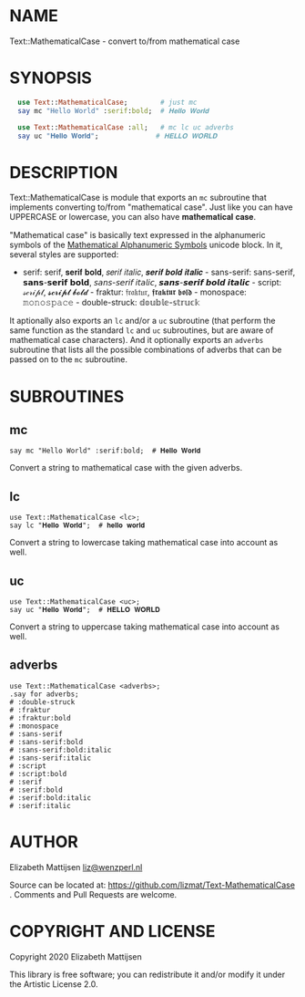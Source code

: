 NAME
====

Text::MathematicalCase - convert to/from mathematical case

SYNOPSIS
========

```raku
  use Text::MathematicalCase;        # just mc
  say mc "Hello World" :serif:bold;  # 𝐇𝐞𝐥𝐥𝐨 𝐖𝐨𝐫𝐥𝐝

  use Text::MathematicalCase :all;   # mc lc uc adverbs
  say uc "𝐇𝐞𝐥𝐥𝐨 𝐖𝐨𝐫𝐥𝐝";              # 𝐇𝐄𝐋𝐋𝐎 𝐖𝐎𝐑𝐋𝐃
```

DESCRIPTION
===========

Text::MathematicalCase is module that exports an `mc` subroutine that implements converting to/from "mathematical case". Just like you can have UPPERCASE or lowercase, you can also have 𝐦𝐚𝐭𝐡𝐞𝐦𝐚𝐭𝐢𝐜𝐚𝐥 𝐜𝐚𝐬𝐞.

"Mathematical case" is basically text expressed in the alphanumeric symbols of the [Mathematical Alphanumeric Symbols](https://en.wikipedia.org/wiki/Mathematical_Alphanumeric_Symbols) unicode block. In it, several styles are supported:

- serif: serif, 𝐬𝐞𝐫𝐢𝐟 𝐛𝐨𝐥𝐝, 𝑠𝑒𝑟𝑖𝑓 𝑖𝑡𝑎𝑙𝑖𝑐, 𝒔𝒆𝒓𝒊𝒇 𝒃𝒐𝒍𝒅 𝒊𝒕𝒂𝒍𝒊𝒄 - sans-serif: 𝗌𝖺𝗇𝗌-𝗌𝖾𝗋𝗂𝖿, 𝘀𝗮𝗻𝘀-𝘀𝗲𝗿𝗶𝗳 𝗯𝗼𝗹𝗱, 𝘴𝘢𝘯𝘴-𝘴𝘦𝘳𝘪𝘧 𝘪𝘵𝘢𝘭𝘪𝘤, 𝙨𝙖𝙣𝙨-𝙨𝙚𝙧𝙞𝙛 𝙗𝙤𝙡𝙙 𝙞𝙩𝙖𝙡𝙞𝙘 - script: 𝓈𝒸𝓇𝒾𝓅𝓉, 𝓼𝓬𝓻𝓲𝓹𝓽 𝓫𝓸𝓵𝓭 - fraktur: 𝔣𝔯𝔞𝔨𝔱𝔲𝔯, 𝖋𝖗𝖆𝖐𝖙𝖚𝖗 𝖇𝖔𝖑𝖉 - monospace: 𝚖𝚘𝚗𝚘𝚜𝚙𝚊𝚌𝚎 - double-struck: 𝕕𝕠𝕦𝕓𝕝𝕖-𝕤𝕥𝕣𝕦𝕔𝕜

It aptionally also exports an `lc` and/or a `uc` subroutine (that perform the same function as the standard `lc` and `uc` subroutines, but are aware of mathematical case characters). And it optionally exports an `adverbs` subroutine that lists all the possible combinations of adverbs that can be passed on to the `mc` subroutine.

SUBROUTINES
===========

mc
--

    say mc "Hello World" :serif:bold;  # 𝐇𝐞𝐥𝐥𝐨 𝐖𝐨𝐫𝐥𝐝

Convert a string to mathematical case with the given adverbs.

lc
--

    use Text::MathematicalCase <lc>;
    say lc "𝐇𝐞𝐥𝐥𝐨 𝐖𝐨𝐫𝐥𝐝";  # 𝐡𝐞𝐥𝐥𝐨 𝐰𝐨𝐫𝐥𝐝

Convert a string to lowercase taking mathematical case into account as well.

uc
--

    use Text::MathematicalCase <uc>;
    say uc "𝐇𝐞𝐥𝐥𝐨 𝐖𝐨𝐫𝐥𝐝";  # 𝐇𝐄𝐋𝐋𝐎 𝐖𝐎𝐑𝐋𝐃

Convert a string to uppercase taking mathematical case into account as well.

adverbs
-------

    use Text::MathematicalCase <adverbs>;
    .say for adverbs;
    # :double-struck
    # :fraktur
    # :fraktur:bold
    # :monospace
    # :sans-serif
    # :sans-serif:bold
    # :sans-serif:bold:italic
    # :sans-serif:italic
    # :script
    # :script:bold
    # :serif
    # :serif:bold
    # :serif:bold:italic
    # :serif:italic

AUTHOR
======

Elizabeth Mattijsen <liz@wenzperl.nl>

Source can be located at: https://github.com/lizmat/Text-MathematicalCase . Comments and Pull Requests are welcome.

COPYRIGHT AND LICENSE
=====================

Copyright 2020 Elizabeth Mattijsen

This library is free software; you can redistribute it and/or modify it under the Artistic License 2.0.

